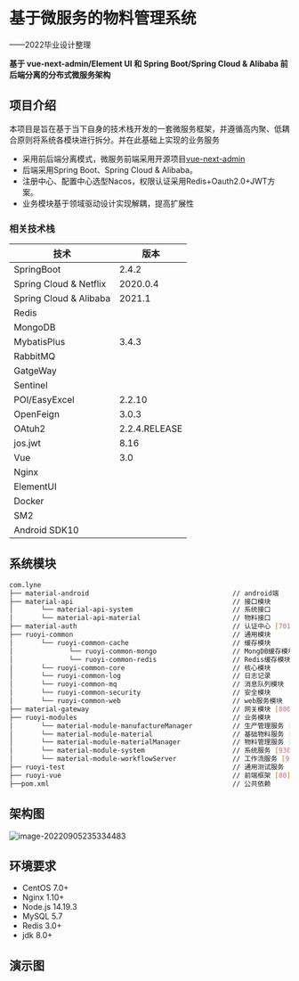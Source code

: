 # 基于微服务的物料管理系统

——2022毕业设计整理

**基于 vue-next-admin/Element UI 和 Spring Boot/Spring Cloud & Alibaba 前后端分离的分布式微服务架构**

## 项目介绍

本项目是旨在基于当下自身的技术栈开发的一套微服务框架，并遵循高内聚、低耦合原则将系统各模块进行拆分。并在此基础上实现的业务服务

- 采用前后端分离模式，微服务前端采用开源项目[vue-next-admin](https://gitee.com/lyt-top/vue-next-admin.git) 
- 后端采用Spring Boot、Spring Cloud & Alibaba。
- 注册中心、配置中心选型Nacos，权限认证采用Redis+Oauth2.0+JWT方案。
- 业务模块基于领域驱动设计实现解耦，提高扩展性



### 相关技术栈

| 技术                     | 版本          |
|------------------------| ------------- |
| SpringBoot             | 2.4.2         |
| Spring Cloud & Netflix | 2020.0.4      |
| Spring Cloud & Alibaba | 2021.1        |
| Redis                  |               |
| MongoDB                |               |
| MybatisPlus            | 3.4.3         |
| RabbitMQ               |               |
| GatgeWay               |               |
| Sentinel               |               |
| POI/EasyExcel          | 2.2.10        |
| OpenFeign              | 3.0.3         |
| OAtuh2                 | 2.2.4.RELEASE |
| jos.jwt                | 8.16          |
| Vue                    | 3.0           |
| Nginx                  |               |
| ElementUI              |               |
| Docker                 |               |
| SM2                    |               |
| Android SDK10          |               |


## 系统模块



```bash
com.lyne     
├── material-android                                    // android端
├── material-api                                        // 接口模块
│       └── material-api-system                         // 系统接口
│       └── material-api-material                       // 物料接口
├── material-auth                                       // 认证中心 [7010]
├── ruoyi-common                                        // 通用模块
│       └── ruoyi-common-cache                          // 缓存模块
│              └── ruoyi-common-mongo                   // MongDB缓存模块
│              └── ruoyi-common-redis                   // Redis缓存模块
│       └── ruoyi-common-core                           // 核心模块
│       └── ruoyi-common-log                            // 日志记录
│       └── ruoyi-common-mq                             // 消息队列模块
│       └── ruoyi-common-security                       // 安全模块
│       └── ruoyi-common-web                          	// web服务模块
├── material-gateway                                    // 网关模块 [8001]
├── ruoyi-modules                                       // 业务模块
│       └── material-module-manufactureManager        	// 生产管理服务 [7060]
│       └── material-module-material                    // 基础物料服务 [7040]
│       └── material-module-materialManager             // 物料管理服务 [7070]
│       └── material-module-system                      // 系统服务 [9300]
│       └── material-module-workflowServer              // 工作流服务 [9300]
├── ruoyi-test                                          // 通用测试服务
├── ruoyi-vue                                           // 前端框架 [80]
├──pom.xml                                              // 公共依赖

```



##  架构图

![image-20220905235334483](https://lyne-bucket.oss-cn-shanghai.aliyuncs.com/notes/202209052353630.png)





## 环境要求

- CentOS 7.0+
- Nginx 1.10+
- Node.js 14.19.3
- MySQL 5.7
- Redis 3.0+
- jdk 8.0+





## 演示图









